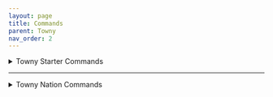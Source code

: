 ```yaml
---
layout: page
title: Commands
parent: Towny
nav_order: 2
---
```


<details>
<summary> 
Towny Starter Commands
</summary>
+<br>

- **/t new [name]**

  - Creates a New Town 

- **/t invite [username]**

  - Invites your selected player into your town.

- **/t kick [username]**

   - Kicks your selected player from your town.

- **/t spawn**

  - Teleports you to your town's spawnpoint.

- **/t [Town Name]**

  - Displays general town information.

- **/t list**

  - Lists all towns currently ingame.

- **/t claim**

  - Automatically Claims the Chunk you are currently in.

- **/t unclaim**

  - Automatically Unclaims the Chunk you are currently in.

- **/t deposit [integer]**

  - Deposits a set amount of your money into your town bank.

- **/t withdraw [integer]**

  - Withdraws a set amount of money from your town bank.

- **/t buy bonus [amount]**

  - Purchases your town a set amount of extra townblocks.

- **/t delete [Town Name]**

  - Deletes the Town you are currently in.

- **/t reslist**

  - Displays your town's current residents.

</details>

---

<details>
<summary> Towny Nation Commands </summary>
+<br>

- **/n new [Name]**

   - Automatically creates a new nation with your set name, sets your town as the capital.

- **/n list**

   - Displays all current nations ingame.

- **/n online**

   - Displays the current residents online in your nation.

- **/n**

   - Displays basic info for your nation.

- **/n [Name]**

   - Displays information for the selected nation.

- **/n invite [Town Name]**

   - Sends your selected town an invite to join your nation.

- **/n kick [Town Name]**

   - Kicks the selected town from your nation.

- **/n deposit [interger]**

   - Deposits a set amount of money into your nation's bank.

- **/n withdraw [integer]**

   - Withdraws a set amount of money from your nation's bank.

- **/n ally add [Nation]**

   - Sends your selected nation an allyship request.

- **/n ally remove [Nation]**

   - Removes the selected nation from your alliances.

- **/n allylist**

   - Display's your nation's ally list.

</details>
